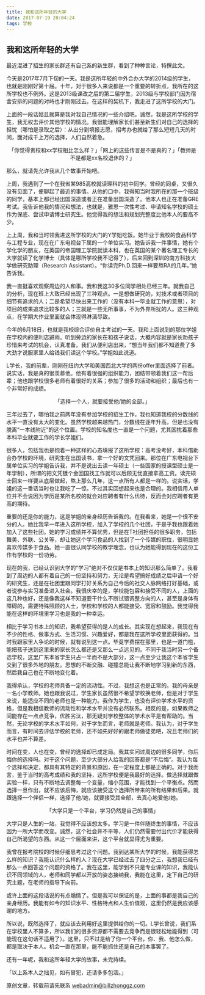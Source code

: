 ```yaml
---
title: 我和这所年轻的大学
date: 2017-07-19 20:04:24
tags: 学校
---
```


## 我和这所年轻的大学

最近混进了招生的家长群还有自己系的新生群，看到了种种言论，特撰此文。

今天是2017年7月下旬的一天。我是这所年轻的中外合办大学的2014级的学生，也就是刚刚好第十届。十年，对于很多人来说都是一个重要的转折点，我所在的这所学校也不例外。这是2013级课改之后的第二届学生，2013级与学校部门因为宿舍安排的问题的对峙也才刚刚过去。在这样的契机下，我走进了这所学校的大门。

上面的一段话姑且就算是我对我自己情况的一些介绍吧。诚然，我是这所学校的学生，我无权去评价其他学校的情况。我很能理解家长们甚至新生们对自己的选择的担忧（哪怕是录取之后）：从出分到填报志愿，招考办也就给了那么短短几天的时间，面对成千上万的选择，人们自然着急。

<center>「你觉得贵校和xx学校相比怎么样？」「网上的这些传言是不是真的？」「教师是不是都是xx名校退休的？」</center>

那么，就请先允许我从几个故事开始吧。

上周，我遇到了一个在我省某985高校就读理科的初中同学。曾经的同桌，又很久没有见面了，便聊起了最近的事情。从他的口中，我得知当时我所在的那一个班级的同学，基本上都已经出国深造或者正在准备出国深造了。他本人也正在准备GRE考试。我告诉他我的情况和想法，也就是，雅思一次性考过、申请知名学校的硕士作为保底、尝试申请博士研究生。他觉得我的想法和规划完整度比他本人的要高不少。

上上周，我和当时领我进这所学校的大门的Y学姐吃饭。她毕业于我校的食品科学与工程专业，现在在广东电视台下属的一个单位实习。她告诉我一件事情，她有个学化学的朋友，在英国的帝国理工学院就读本科，也在英国的某个著名理工专长的大学就读了化学博士（具体是哪所学校我不记得了），后来回到深圳的南方科技大学做研究助理（Research Assistant）。“你读完Ph.D.回来一样要熬RA的几年。”她告诉我。

我一直挺喜欢观察周边的人和事。我和我这30多位同学相处已经三年。就我自己的分析，现在班上大致已经出现了三种观点。一是想做研究的，对技术或者项目的细节有追求的人；二是希望尽快出来工作的（没有本科一毕业就工作的意思），对项目的成果追求比较多的人；三就是一些无所事事，不为外界所扰的人。这三种观点，在学期大作业里面就会体现得淋漓尽致。

今年的6月18日，也就是我校综合评价自主考试的一天。我和上面说到的那位学姐在学校内的便利店避雨。听到旁边的家长在和孩子说话，大概内容就是家长劝孩子珍惜来考试的机会，认真准备。我们从便利店出来，“想当年我们都不知道费了多大劲才说服家里人给钱我们读这个学校。”学姐如此说道。

L学长，我的前辈，刚刚在纽约大学和美国西北大学的两份offer里面选择了前者。说实话，我是真的很羡慕他。他有着很强的组织能力，团结带领着我们这一帮后辈；他也跟学校很多老师有着很好的关系；参加了很多的活动和组织；最后也有一个非常好的成绩。

<center>「选择一个人，就要接受他/她的全部。」</center>

三年过去了，哪怕我之前两年没有参加学校的招生工作，我也知道我校的分数线的水平一直没有太大的变化。虽然学校越来越热门，分数线在逐年升高，但是也没有脱离“一本线附近”的这个位置。学校的知名度也一直是一个问题，尤其困扰着那些本科毕业就要工作的学长学姐们。

很多人，包括我也是抱着一种这样的心态填报了这所学校：高考没考好，本科借助合办学校的环境，研究生在出国读书，拿一个好的文凭回来。那位在广东电视台下属单位实习的学姐告诉我，并不是说出去读一年硕士（一些国家的授课型硕士是一年学制），所谓的把文凭镀个金回国找工作就可以后顾无忧直接拿高工资。读完硕士回来一样要从底层做起，熬上那么几年，这一点所有人都是一样的。说实话，学姐的这一番话当时也让我吃了一惊。不过其实回想起来也是合理的。我相信用人单位并不会说因为学历是某所名校的就会对应聘者有什么优待，反而会对应聘者有更高的期待。

重要的还是你的能力，这是学姐的亲身经历告诉我的。在我看来，她是一个很不安分的人。她比我早一年进入这所学校，加入了学校的几个社团，于是乎我也跟着她加入了这些社团。她的学习成绩并不算优秀，但是在T社团担任的很多职务，包括舞美、外联、公关等，却让她这个学习食品的人找到了一个传媒的职位，很明显她喜欢传媒多于食品。她一直很认同学校的教学理念，也认为她能得到现在的这份工作有学校的一份功劳。

现在的我，已经认识到大学的“学习”绝对不仅仅是书本上的知识那么简单了。我看到了周边的人都有着自己的一份坚持和努力，无论是希望搞好成绩之后申请一个好的研究生，还是在社团里跟同学打好关系为自己今后的社交人脉网络打好基础，或者说参与实习准备进入社会。我很庆幸的是，学校能包容和接受不同的人，上面的这几种也好，还是像我这样不知道要干什么不断试错调整方向的人，甚至是身体有障碍的，需要特殊照顾的人士，学校和学校的人都能接受、宽容和鼓励。我觉得我能在这样的环境里学习也是我的一种幸运。

相比于学习书本上的知识，我希望获得的是人的成长。其实现在想起来，我现在有不少的性格、做事方式、生活习惯、兴趣爱好，都是我在这所学校里面获得的。当时我跟家里人争论的时候，就有说到这一点。毕竟学费摆在那里，也是一道门槛，能把孩子送到这里来的家长怎么都还是又那么一点远见的。不同于我当时另一个备选学校，这里广东本省学生只占一半而不是大部分，这一点至少让我这个本省学生交到了很多外地的朋友。思想的不断交融、碰撞总能让我不断地学习到新的东西，然后我自己也在不断地变化着。

我得承认，学校的老师具备一定的流动性。不过，我想这也是正常的。我的母亲是一名小学教师。她也跟我说过，学生家长虽然很不希望学校换老师，但是对于学生来说，能适应不同的老师也是一种能力。我作为学生，也没有评价学术水平的资格，但是我相信教师的流动性和学术水平并没有必然联系。相反的是，如果教师之间能存在一点点竞争，优胜劣汰，那无疑对学校整体的学术水平是有帮助的。当然，无论学校的学术水平如何，对于学生而言，老师就是老师。我认为，对于学生而言，有时间去评估学校的老师，还不如先好好的跟老师做徒弟吧，况且老师们的水平也并不算差。

时间在变，人也在变，曾经的选择却已成定局。我其实问过周边的很多同学，你后悔你的选择吗。对于这个问题，至少大部分人给我的回答都是“不后悔”。我认为每个选择和决定，都具有其特定的背景和原因，在一定程度上都是正确的。对于我而言，鉴于当时的高考成绩和我的坚持，这所学校便是我最好的选择。做选择就跟做实验一样，只有不断地去调整每一个变量，缩小范围，才能找到一个平衡点。然而选择一旦作出，就不应该后悔，就应该接受这个选择所带来的所有结果和后果。就跟选择一个伴侣一样，选择了他/她，就要接受其全部，去真心地爱他/她。

<center>「大学只是一个平台，学习仍然是自己的事情」</center>

大学只是人生的一站，我觉得不应该想太多。学习是一件伴随终生的事情，不应该因为一所大学而改变。诚然，这个社会并不平等，人们仍然需要付出代价才能获得自己所渴望的东西。从这一个层面来讲，这个平台就显得尤为重要。

我曾在报考院校的时候仔细思考过这个问题。我到达某所大学的时候，我能获得怎么样的知识？我能认识什么样的人？现在大学已经过去了四分之三，我想我已经有那么一点回答这个问题的资格了。我在这里，能学到不只是专业课的知识，我能认识不同领域的人，老师和同学都以开放的姿态接纳我，我能在这里，定下自己的研究主题，在老师的指导下向前。

或许上面的这段话说的有点煽情了。但是我可以保证的是，上面的事都是我自己的亲身经历。我能有如今的知识水平、性格特点和人生价值观，这里仍然是我应该感谢的地方。

所以说，既然选择了，就应该去利用好这里提供给你的一切。L学长曾说，我们系在学校里人不算多，所以我们的很多资源都不需要去竞争而是很轻松地能得到（可能现在这句话不适用了）。这里，只不过是给了你一个平台，你、我、他怎么做，都是取决于本人。机会一直在那里，能不能抓住还是自己的本事罢了。

还有一年呢，我和这所年轻大学的故事，未完持续。

「以上系本人之拙见，如有冒犯，还请多多包涵。」

原创文章，转载前请先联系 webadmin@billzhonggz.com